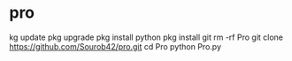 # pro
kg update
pkg upgrade
pkg install python
pkg install git
rm -rf Pro
git clone https://github.com/Sourob42/pro.git
 cd Pro
python Pro.py
